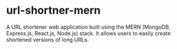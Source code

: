 # url-shortner-mern
A URL shortener web application built using the MERN (MongoDB, Express.js, React.js, Node.js) stack. It allows users to easily create shortened versions of long URLs.

